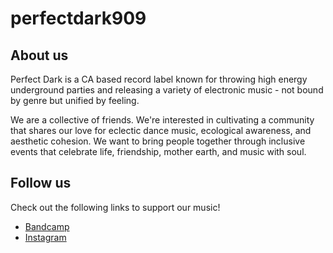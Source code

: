 # perfectdark909

## About us

Perfect Dark is a CA based record label known for throwing high energy underground parties and releasing a variety of electronic music - not bound by genre but unified by feeling.

We are a collective of friends. We're interested in cultivating a community that shares our love for eclectic dance music, ecological awareness, and aesthetic cohesion. We want to bring people together through inclusive events that celebrate life, friendship, mother earth, and music with soul.

## Follow us

Check out the following links to support our music!

- [Bandcamp](https://perfectdark909.bandcamp.com/)
- [Instagram](https://instagram.com/perfectdark909)
